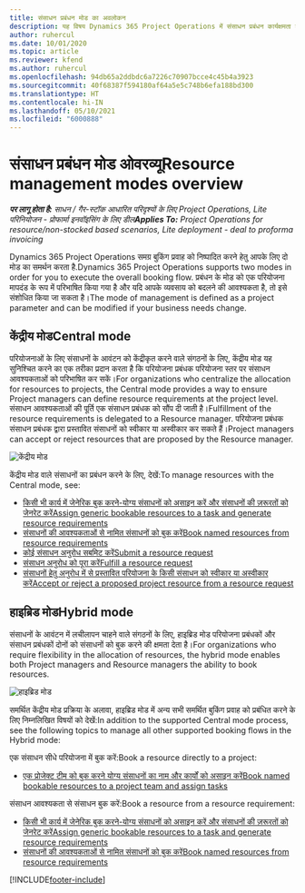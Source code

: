 ```yaml
---
title: संसाधन प्रबंधन मोड का अवलोकन
description: यह विषय Dynamics 365 Project Operations में संसाधन प्रबंधन कार्यक्षमता के बारे में जानकारी प्रदान करता है.
author: ruhercul
ms.date: 10/01/2020
ms.topic: article
ms.reviewer: kfend
ms.author: ruhercul
ms.openlocfilehash: 94db65a2ddbdc6a7226c70907bcce4c45b4a3923
ms.sourcegitcommit: 40f68387f594180af64a5e5c748b6efa188bd300
ms.translationtype: HT
ms.contentlocale: hi-IN
ms.lasthandoff: 05/10/2021
ms.locfileid: "6000888"
---
```

# <a name="resource-management-modes-overview"></a><span data-ttu-id="a4a9a-103">संसाधन प्रबंधन मोड ओवरव्यू</span><span class="sxs-lookup"><span data-stu-id="a4a9a-103">Resource management modes overview</span></span>

<span data-ttu-id="a4a9a-104">_**पर लागू होता है:** साधन / गैर-स्टॉक आधारित परिदृश्यों के लिए Project Operations, Lite परिनियोजन - प्रोफार्मा इनवॉइसिंग के लिए डील_</span><span class="sxs-lookup"><span data-stu-id="a4a9a-104">_**Applies To:** Project Operations for resource/non-stocked based scenarios, Lite deployment - deal to proforma invoicing_</span></span>


<span data-ttu-id="a4a9a-105">Dynamics 365 Project Operations समग्र बुकिंग प्रवाह को निष्पादित करने हेतु आपके लिए दो मोड का समर्थन करता है.</span><span class="sxs-lookup"><span data-stu-id="a4a9a-105">Dynamics 365 Project Operations supports two modes in order for you to execute the overall booking flow.</span></span> <span data-ttu-id="a4a9a-106">प्रबंधन के मोड को एक परियोजना मापदंड के रूप में परिभाषित किया गया है और यदि आपके व्यवसाय को बदलने की आवश्यकता है, तो इसे संशोधित किया जा सकता है।</span><span class="sxs-lookup"><span data-stu-id="a4a9a-106">The mode of management is defined as a project parameter and can be modified if your business needs change.</span></span>    

## <a name="central-mode"></a><span data-ttu-id="a4a9a-107">केंद्रीय मोड</span><span class="sxs-lookup"><span data-stu-id="a4a9a-107">Central mode</span></span>
<span data-ttu-id="a4a9a-108">परियोजनाओं के लिए संसाधनों के आवंटन को केंद्रीकृत करने वाले संगठनों के लिए, केंद्रीय मोड यह सुनिश्चित करने का एक तरीका प्रदान करता है कि परियोजना प्रबंधक परियोजना स्तर पर संसाधन आवश्यकताओं को परिभाषित कर सकें।</span><span class="sxs-lookup"><span data-stu-id="a4a9a-108">For organizations who centralize the allocation for resources to projects, the Central mode provides a way to ensure Project managers can define resource requirements at the project level.</span></span> <span data-ttu-id="a4a9a-109">संसाधन आवश्यकताओं की पूर्ति एक संसाधन प्रबंधक को सौंप दी जाती है।</span><span class="sxs-lookup"><span data-stu-id="a4a9a-109">Fulfillment of the resource requirements is delegated to a Resource manager.</span></span> <span data-ttu-id="a4a9a-110">परियोजना प्रबंधक संसाधन प्रबंधक द्वारा प्रस्तावित संसाधनों को स्वीकार या अस्वीकार कर सकते हैं।</span><span class="sxs-lookup"><span data-stu-id="a4a9a-110">Project managers can accept or reject resources that are proposed by the Resource manager.</span></span>

![केंद्रीय मोड](./media/resource-management-central.png)

<span data-ttu-id="a4a9a-112">केंद्रीय मोड वाले संसाधनों का प्रबंधन करने के लिए, देखें:</span><span class="sxs-lookup"><span data-stu-id="a4a9a-112">To manage resources with the Central mode, see:</span></span>

- [<span data-ttu-id="a4a9a-113">किसी भी कार्य में जेनेरिक बुक करने-योग्य संसाधनों को असाइन करें और संसाधनों की ज़रूरतों को जेनरेट करें</span><span class="sxs-lookup"><span data-stu-id="a4a9a-113">Assign generic bookable resources to a task and generate resource requirements</span></span>](/dynamics365/project-service/assign-generic-bookable-resource)
- [<span data-ttu-id="a4a9a-114">संसाधनों की आवश्यकताओं से नामित संसाधनों को बुक करें</span><span class="sxs-lookup"><span data-stu-id="a4a9a-114">Book named resources from resource requirements</span></span>](/dynamics365/project-service/book-named-resource)
- [<span data-ttu-id="a4a9a-115">कोई संसाधन अनुरोध सबमिट करें</span><span class="sxs-lookup"><span data-stu-id="a4a9a-115">Submit a resource request</span></span>](/dynamics365/project-service/submit-resource-request)
- [<span data-ttu-id="a4a9a-116">संसाधन अनुरोध को पूरा करें</span><span class="sxs-lookup"><span data-stu-id="a4a9a-116">Fulfill a resource request</span></span>](/dynamics365/project-service/resource-management-fulfill-requests)
- [<span data-ttu-id="a4a9a-117">संसाधनों हेतु अनुरोध में से प्रस्तावित परियोजना के किसी संसाधन को स्वीकार या अस्वीकार करें</span><span class="sxs-lookup"><span data-stu-id="a4a9a-117">Accept or reject a proposed project resource from a resource request</span></span>](/dynamics365/project-service/accept-reject-proposed-resource)

## <a name="hybrid-mode"></a><span data-ttu-id="a4a9a-118">हाइब्रिड मोड</span><span class="sxs-lookup"><span data-stu-id="a4a9a-118">Hybrid mode</span></span>
<span data-ttu-id="a4a9a-119">संसाधनों के आवंटन में लचीलापन चाहने वाले संगठनों के लिए, हाइब्रिड मोड परियोजना प्रबंधकों और संसाधन प्रबंधकों दोनों को संसाधनों को बुक करने की क्षमता देता है।</span><span class="sxs-lookup"><span data-stu-id="a4a9a-119">For organizations who require flexibility in the allocation of resources, the hybrid mode enables both Project managers and Resource managers the ability to book resources.</span></span>

![हाइब्रिड मोड](./media/resource-management-hybrid.png)

<span data-ttu-id="a4a9a-121">समर्थित केंद्रीय मोड प्रक्रिया के अलावा, हाइब्रिड मोड में अन्य सभी समर्थित बुकिंग प्रवाह को प्रबंधित करने के लिए निम्नलिखित विषयों को देखें:</span><span class="sxs-lookup"><span data-stu-id="a4a9a-121">In addition to the supported Central mode process, see the following topics to manage all other supported booking flows in the Hybrid mode:</span></span>

<span data-ttu-id="a4a9a-122">एक संसाधन सीधे परियोजना में बुक करें:</span><span class="sxs-lookup"><span data-stu-id="a4a9a-122">Book a resource directly to a project:</span></span>
- [<span data-ttu-id="a4a9a-123">एक प्रोजेक्ट टीम को बुक करने योग्य संसाधनों का नाम और कार्यों को असाइन करें</span><span class="sxs-lookup"><span data-stu-id="a4a9a-123">Book named bookable resources to a project team and assign tasks</span></span>](/dynamics365/project-service/assign-named-bookable-resource)

<span data-ttu-id="a4a9a-124">संसाधन आवश्यकता से संसाधन बुक करें:</span><span class="sxs-lookup"><span data-stu-id="a4a9a-124">Book a resource from a resource requirement:</span></span>
- [<span data-ttu-id="a4a9a-125">किसी भी कार्य में जेनेरिक बुक करने-योग्य संसाधनों को असाइन करें और संसाधनों की ज़रूरतों को जेनरेट करें</span><span class="sxs-lookup"><span data-stu-id="a4a9a-125">Assign generic bookable resources to a task and generate resource requirements</span></span>](/dynamics365/project-service/assign-generic-bookable-resource)
- [<span data-ttu-id="a4a9a-126">संसाधनों की आवश्यकताओं से नामित संसाधनों को बुक करें</span><span class="sxs-lookup"><span data-stu-id="a4a9a-126">Book named resources from resource requirements</span></span>](/dynamics365/project-service/book-named-resource)


[!INCLUDE[footer-include](../includes/footer-banner.md)]